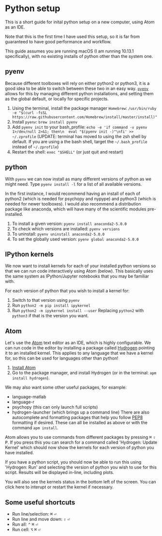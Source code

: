 # Python setup
This is a short guide for inital python setup on a new computer, using Atom as an IDE.

Note that this is the first time I have used this setup, so it is far from guaranteed to have good performance and workflow.

This guide assumes you are running macOS (I am running 10.13.1 specifically), with no existing installs of python other than the system one.

## pyenv
Because different toolboxes will rely on either python2 or python3, it is a good idea to be able to switch between these two in an easy way. [`pyenv`](https://github.com/pyenv/pyenv) allows for this by managing different python installations, and setting them as the global default, or locally for specific projects.

1. Using the terminal, install the package manager `Homebrew`: `/usr/bin/ruby -e "$(curl -fsSL https://raw.githubusercontent.com/Homebrew/install/master/install)"`
2. Install `pyenv`: `brew install pyenv`
3. Add `pyenv init` to your bash_profile: `echo -e 'if command -v pyenv 1>/dev/null 2>&1; then\n  eval "$(pyenv init -)"\nfi' >> ~/.zprofile` (UPDATE: terminal has moved to using the zsh shell by default. If you are using a the bash shell, target the `~/.bash_profile` instead of `~/.zprofile`)
4. Restart the shell: `exec "$SHELL"` (or just quit and restart)

## python
With `pyenv` we can now install as many different versions of python as we might need. Type `pyenv install -l` for a list of all available versions.

In the first instance, I would recommend having an install of each of python2 (which is needed for psychopy and nypype) and python3 (which is needed for newer toolboxes). I would also recommend a distribution package like anaconda, which will have many of the scientific modules pre-installed.

1. To install a given version: `pyenv install anaconda2-5.0.0`
2. To check which versions are installed: `pyenv versions`
3. To uninstall: `pyenv uninstall anaconda2-5.0.0`
4. To set the globally used version: `pyenv global anaconda2-5.0.0`

## IPython kernels
We now want to install kernels for each of your installed python versions so that we can run code interactively using Atom (below). This basically uses the same system as IPython/Jupyter notebooks that you may be familiar with.

For each version of python that you wish to install a kernel for:  
1. Switch to that version using `pyenv`
2. Run `python2 -m pip install ipykernel`
3. Run `python2 -m ipykernel install --user`
Replacing `python2` with `python3` if that is the version you want. 

## Atom
Let's use the [Atom](https://atom.io) text editor as an IDE, which is highly configurable. We can run code in the editor by installing a package called [Hydrogen](https://www.gitbook.com/book/nteract/hydrogen/details) pointing it to an installed kernel. This applies to any language that we have a kernel for, so this can be used for languages other than python!

1. [Install Atom](https://atom.io)
2. Go to the package manager, and install Hydrogen (or in the terminal: `apm install hydrogen`).

We may also want some other useful packages, for example:
- language-matlab
- language-r
- psychopy (this can only launch full scripts)
- hydrogen-launcher (which brings up a command line)
There are also autocomplete and formatting packages that help you follow [PEP8](https://www.python.org/dev/peps/pep-0008/) formatting if desired. These can all be installed as above or with the command `apm install`.

Atom allows you to use commands from different packages by pressing <kbd>⌘</kbd> <kbd>⇧</kbd> <kbd>P</kbd>. If you press this you can search for a command called 'Hydrogen: Update Kernel' which should now show the kernels for each version of python you have installed.

If you have a python script, you should now be able to run this using 'Hydrogen: Run' and selecting the version of python you wish to use for this script. Results will be displayed in-line, including plots.

You will also see the kernels status in the bottom left of the screen. You can click here to interupt or restart the kernel if necessary.

## Some useful shortcuts
- Run line/selection: <kbd>⌘</kbd> <kbd>⏎</kbd>
- Run line and move down: <kbd>⇧</kbd> <kbd>⏎</kbd>
- Run all: <kbd>⌃</kbd> <kbd>⌘</kbd> <kbd>⏎</kbd>
- Run cell: <kbd>⌥</kbd> <kbd>⌘</kbd> <kbd>⏎</kbd> 
